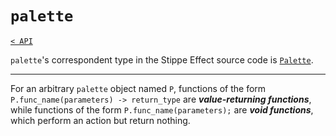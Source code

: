 <!-- TODO - Proofread and update for 1.2.0 -->
<!-- TODO - remove mentions to mutability -->

# `palette`

[`< API`](README.md)

`palette`'s correspondent type in the Stippe Effect source code is [`Palette`](https://github.com/jbunke/stipple-effect/blob/master/src/com/jordanbunke/stipple_effect/palette/Palette.java).

---

For an arbitrary `palette` object named `P`, functions of the form `P.func_name(parameters) -> return_type` are __*value-returning functions*__, while functions of the form `P.func_name(parameters);` are __*void functions*__, which perform an action but return nothing.

<!-- TODO -->